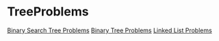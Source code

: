 # TreeProblems

[Binary Search Tree Problems](BST.pdf)
[Binary Tree Problems](BT.pdf)
[Linked List Problems](LinkedList.pdf)
